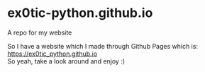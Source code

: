 # ex0tic-python.github.io
A repo for my website

So I have a website which I made through Github Pages which is:  
https://ex0tic_python.github.io  
So yeah, take a look around and enjoy :)
